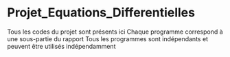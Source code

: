 # Projet_Equations_Differentielles
Tous les codes du projet sont présents ici
Chaque programme correspond à une sous-partie du rapport
Tous les programmes sont indépendants et peuvent être utilisés indépendamment
